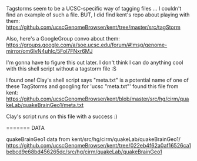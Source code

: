Tagstorms seem to be a UCSC-specific way of tagging files ... I couldn't find an example of such a file.  BUT, I did find kent's repo about playing with them: https://github.com/ucscGenomeBrowser/kent/tree/master/src/tagStorm

Also, here's a GoogleGroup convo about them: https://groups.google.com/a/soe.ucsc.edu/forum/#!msg/genome-mirror/om6IvN4uhIc/5Fol7FNxr6MJ

I'm gonna have to figure this out later. I don't think I can do anything cool with this shell script without a tagstorm file :S

I found one! Clay's shell script says "meta.txt" is a potential name of one of these TagStorms and googling for 'ucsc "meta.txt"' found this file from kent:
https://github.com/ucscGenomeBrowser/kent/blob/master/src/hg/cirm/quakeLab/quakeBrainGeo1/meta.txt

Clay's script runs on this file with a success :)

=======
DATA

quakeBrainGeo1 data from kent/src/hg/cirm/quakeLab/quakeBrainGeo1/
https://github.com/ucscGenomeBrowser/kent/tree/022eb4f62a0af16526ca1bebcd9e68bd456265dc/src/hg/cirm/quakeLab/quakeBrainGeo1

